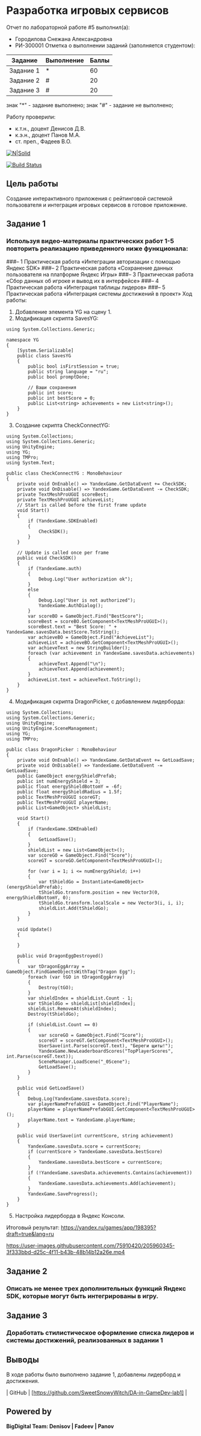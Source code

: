 # Разработка игровых сервисов
Отчет по лабораторной работе #5 выполнил(а):
- Городилова Снежана Александровна
- РИ-300001
Отметка о выполнении заданий (заполняется студентом):

| Задание | Выполнение | Баллы |
| ------ | ------ | ------ |
| Задание 1 | * | 60 |
| Задание 2 | # | 20 |
| Задание 3 | # | 20 |

знак "*" - задание выполнено; знак "#" - задание не выполнено;

Работу проверили:
- к.т.н., доцент Денисов Д.В.
- к.э.н., доцент Панов М.А.
- ст. преп., Фадеев В.О.

[![N|Solid](https://cldup.com/dTxpPi9lDf.thumb.png)](https://nodesource.com/products/nsolid)

[![Build Status](https://travis-ci.org/joemccann/dillinger.svg?branch=master)](https://travis-ci.org/joemccann/dillinger)

## Цель работы
Создание интерактивного приложения с рейтинговой системой пользователя и интеграция игровых сервисов в готовое приложение.

## Задание 1
### Используя видео-материалы практических работ 1-5 повторить реализацию приведенного ниже функционала:
###– 1 Практическая работа «Интеграции авторизации с помощью Яндекс SDK»
###– 2 Практическая работа «Сохранение данных пользователя на платформе Яндекс Игры»
###– 3 Практическая работа «Сбор данных об игроке и вывод их в интерфейсе»
###– 4 Практическая работа «Интеграция таблицы лидеров»
###– 5 Практическая работа «Интеграция системы достижений в проект»
Ход работы:
1) Добавление элемента YG на сцену 1.
2) Модификация скрипта SavesYG:
```
using System.Collections.Generic;

namespace YG
{
    [System.Serializable]
    public class SavesYG
    {
        public bool isFirstSession = true;
        public string language = "ru";
        public bool promptDone;

        // Ваши сохранения
        public int score;
        public int bestScore = 0;
        public List<string> achievements = new List<string>();
    }
}
```
3) Создание скрипта CheckConnectYG:
```
using System.Collections;
using System.Collections.Generic;
using UnityEngine;
using YG;
using TMPro;
using System.Text;

public class CheckConnectYG : MonoBehaviour
{
    private void OnEnable() => YandexGame.GetDataEvent += CheckSDK;
    private void OnDisable() => YandexGame.GetDataEvent -= CheckSDK;
    private TextMeshProUGUI scoreBest;
    private TextMeshProUGUI achieveList;
    // Start is called before the first frame update
    void Start()
    {
        if (YandexGame.SDKEnabled)
        {
            CheckSDK();
        }
    }

    // Update is called once per frame
    public void CheckSDK()
    {
        if (YandexGame.auth)
        {
            Debug.Log("User authorization ok");
        }
        else
        {
            Debug.Log("User is not authorized");
            YandexGame.AuthDialog();
        }
        var scoreBO = GameObject.Find("BestScore");
        scoreBest = scoreBO.GetComponent<TextMeshProUGUI>();
        scoreBest.text = "Best Score: " + YandexGame.savesData.bestScore.ToString();
        var achieveBO = GameObject.Find("AchieveList");
        achieveList = achieveBO.GetComponent<TextMeshProUGUI>();
        var achieveText = new StringBuilder();
        foreach (var achievement in YandexGame.savesData.achievements)
        {
            achieveText.Append("\n");
            achieveText.Append(achievement);
        }
        achieveList.text = achieveText.ToString();
    }
}
```
4) Модификация скрипта DragonPicker, с добавлением лидерборда:
```
using System.Collections;
using System.Collections.Generic;
using UnityEngine;
using UnityEngine.SceneManagement;
using YG;
using TMPro;

public class DragonPicker : MonoBehaviour
{
    private void OnEnable() => YandexGame.GetDataEvent += GetLoadSave;
    private void OnDisable() => YandexGame.GetDataEvent -= GetLoadSave;
    public GameObject energyShieldPrefab;
    public int numEnergyShield = 3;
    public float energyShieldBottomY = -6f;
    public float energyShieldRadius = 1.5f;
    public TextMeshProUGUI scoreGT;
    public TextMeshProUGUI playerName;
    public List<GameObject> shieldList;

    void Start()
    {
        if (YandexGame.SDKEnabled)
        {
            GetLoadSave();
        }
        shieldList = new List<GameObject>();
        var scoreGO = GameObject.Find("Score");
        scoreGT = scoreGO.GetComponent<TextMeshProUGUI>();

        for (var i = 1; i <= numEnergyShield; i++)
        {
            var tShieldGo = Instantiate<GameObject>(energyShieldPrefab);
            tShieldGo.transform.position = new Vector3(0, energyShieldBottomY, 0);
            tShieldGo.transform.localScale = new Vector3(i, i, i);
            shieldList.Add(tShieldGo);
        }
    }

    void Update()
    {

    }

    public void DragonEggDestroyed()
    {
        var tDragonEggArray = GameObject.FindGameObjectsWithTag("Dragon Egg");
        foreach (var tGO in tDragonEggArray)
        {
            Destroy(tGO);
        }
        var shieldIndex = shieldList.Count - 1;
        var tShieldGo = shieldList[shieldIndex];
        shieldList.RemoveAt(shieldIndex);
        Destroy(tShieldGo);

        if (shieldList.Count == 0)
        {
            var scoreGO = GameObject.Find("Score");
            scoreGT = scoreGT.GetComponent<TextMeshProUGUI>();
            UserSave(int.Parse(scoreGT.text), "Береги щиты!");
            YandexGame.NewLeaderboardScores("TopPlayerScores", int.Parse(scoreGT.text));
            SceneManager.LoadScene("_0Scene");
            GetLoadSave();
        }
    }

    public void GetLoadSave()
    {
        Debug.Log(YandexGame.savesData.score);
        var playerNamePrefabGUI = GameObject.Find("PlayerName");
        playerName = playerNamePrefabGUI.GetComponent<TextMeshProUGUI>();
        playerName.text = YandexGame.playerName;
    }

    public void UserSave(int currentScore, string achievement)
    {
        YandexGame.savesData.score = currentScore;
        if (currentScore > YandexGame.savesData.bestScore)
        {
            YandexGame.savesData.bestScore = currentScore;
        }
        if (!YandexGame.savesData.achievements.Contains(achievement))
        {
            YandexGame.savesData.achievements.Add(achievement);
        }
        YandexGame.SaveProgress();
    }
}
```
5) Настройка лидерборда в Яндекс Консоли.

Итоговый результат:
https://yandex.ru/games/app/198395?draft=true&lang=ru

https://user-images.githubusercontent.com/75910420/205960345-3f333bbd-d25c-4f11-b43b-48b14b12a26e.mp4


## Задание 2
### Описать не менее трех дополнительных функций Яндекс SDK, которые могут быть интегрированы в игру.

## Задание 3
### Доработать стилистическое оформление списка лидеров и системы достижений, реализованных в задании 1

## Выводы

В ходе работы было выполнено задание 1, добавлены лидерборд и достижения.

| GitHub | [https://github.com/SweetSnowyWitch/DA-in-GameDev-lab1] |

## Powered by

**BigDigital Team: Denisov | Fadeev | Panov**
